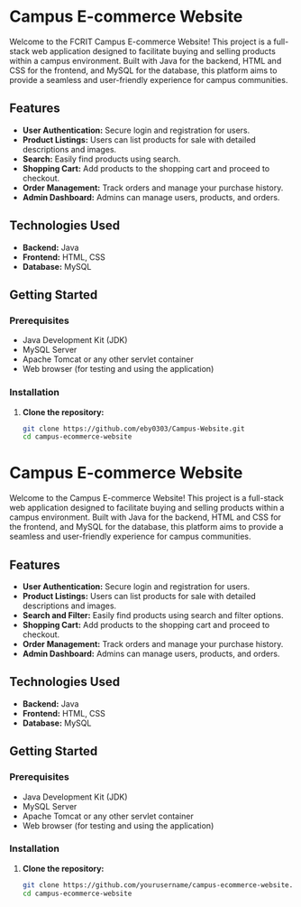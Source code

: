 # Campus E-commerce Website

Welcome to the FCRIT Campus E-commerce Website! This project is a full-stack web application designed to facilitate buying and selling products within a campus environment. Built with Java for the backend, HTML and CSS for the frontend, and MySQL for the database, this platform aims to provide a seamless and user-friendly experience for campus communities.

## Features

- **User Authentication:** Secure login and registration for users.
- **Product Listings:** Users can list products for sale with detailed descriptions and images.
- **Search:** Easily find products using search.
- **Shopping Cart:** Add products to the shopping cart and proceed to checkout.
- **Order Management:** Track orders and manage your purchase history.
- **Admin Dashboard:** Admins can manage users, products, and orders.

## Technologies Used

- **Backend:** Java
- **Frontend:** HTML, CSS
- **Database:** MySQL

## Getting Started

### Prerequisites

- Java Development Kit (JDK)
- MySQL Server
- Apache Tomcat or any other servlet container
- Web browser (for testing and using the application)

### Installation

1. **Clone the repository:**
   ```bash
   git clone https://github.com/eby0303/Campus-Website.git
   cd campus-ecommerce-website
# Campus E-commerce Website

Welcome to the Campus E-commerce Website! This project is a full-stack web application designed to facilitate buying and selling products within a campus environment. Built with Java for the backend, HTML and CSS for the frontend, and MySQL for the database, this platform aims to provide a seamless and user-friendly experience for campus communities.

## Features

- **User Authentication:** Secure login and registration for users.
- **Product Listings:** Users can list products for sale with detailed descriptions and images.
- **Search and Filter:** Easily find products using search and filter options.
- **Shopping Cart:** Add products to the shopping cart and proceed to checkout.
- **Order Management:** Track orders and manage your purchase history.
- **Admin Dashboard:** Admins can manage users, products, and orders.

## Technologies Used

- **Backend:** Java
- **Frontend:** HTML, CSS
- **Database:** MySQL

## Getting Started

### Prerequisites

- Java Development Kit (JDK)
- MySQL Server
- Apache Tomcat or any other servlet container
- Web browser (for testing and using the application)

### Installation

1. **Clone the repository:**
   ```bash
   git clone https://github.com/yourusername/campus-ecommerce-website.git
   cd campus-ecommerce-website
